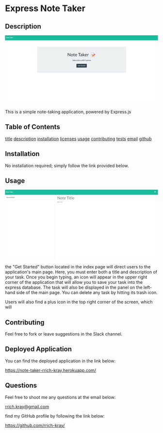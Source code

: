 
    
# Express Note Taker

## Description

![express note taker](./assets/images/screen1.png)

This is a simple note-taking application, powered by Express.js

## Table of Contents

[title](#title)
[description](#description)
[installation](#installation)
[licenses](#licenses)
[usage](#usage)
[contributing](#contributing)
[tests](#tests)
[email](#email)
[github](#github)


## Installation

No installation required; simply follow the link provided below.

## Usage 

![express note taker](./assets/images/screen2.png)

the "Get Started" button located in the index page will direct users to the application's main page. Here, you must enter both a title and description of your task. Once you begin typing, an icon will appear in the upper right corner of the application that will allow you to save your task into the express database. The task will also be displayed in the panel on the left-hand side of the main page. You can delete any task by hitting its trash icon.

Users will also find a plus icon in the top right corner of the screen, which will 

## Contributing

Feel free to fork or leave suggestions in the Slack channel.

## Deployed Application

You can find the deployed application in the link below:

https://note-taker-rrich-kray.herokuapp.com/

## Questions

Feel free to shoot me any questions at the email below:

rrich.kray@gmail.com

find my GitHub profile by following the link below:

https://github.com/rrich-kray/